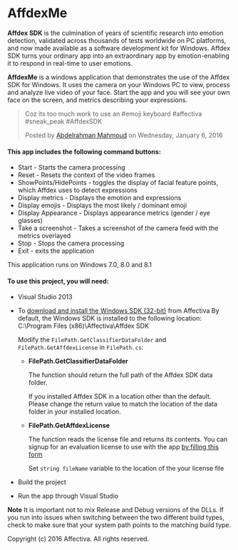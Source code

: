 # AffdexMe

**Affdex SDK** is the culmination of years of scientific research into emotion detection, validated across thousands of tests worldwide on PC platforms, and now made available as a software development kit for Windows. Affdex SDK turns your ordinary app into an extraordinary app by emotion-enabling it to respond in real-time to user emotions.

**AffdexMe** is a windows application that demonstrates the use of the Affdex SDK for Windows. It uses the camera on your Windows PC to view, process and analyze live video of your face. Start the app and you will see your own face on the screen, and metrics describing your expressions.

<div id="fb-root"></div>
<script>(function(d, s, id) {  var js, fjs = d.getElementsByTagName(s)[0];  if (d.getElementById(id)) return;  js = d.createElement(s); js.id = id;  js.src = "//connect.facebook.net/en_US/sdk.js#xfbml=1&version=v2.3";  fjs.parentNode.insertBefore(js, fjs);}(document, 'script', 'facebook-jssdk'));</script>
<div class="fb-video" data-allowfullscreen="1" data-href="/ahamino/videos/vb.134501200/857058591896/?type=3">
   <div class="fb-xfbml-parse-ignore">
      <blockquote cite="https://www.facebook.com/ahamino/videos/857058591896/">
         <a href="https://www.facebook.com/ahamino/videos/857058591896/"></a>
         <p>Coz its too much work to use an #emoji keyboard #affectiva #sneak_peak #AffdexSDK</p>
         Posted by <a href="#" role="button">Abdelrahman Mahmoud</a> on Wednesday, January 6, 2016
      </blockquote>
   </div>
</div>

#### This app includes the following command buttons:

*   Start - Starts the camera processing
*   Reset - Resets the context of the video frames
*   ShowPoints/HidePoints - toggles the display of facial feature points, which Affdex uses to detect expressions
*   Display metrics - Displays the emotion and expressions
*   Display emojis - Displays the most likely / dominant emoji
*   Display Appearance - Displays appearance metrics (gender / eye glasses)
*   Take a screenshot - Takes a screenshot of the camera feed with the metrics overlayed
*   Stop - Stops the camera processing
*   Exit - exits the application

This application runs on Windows 7.0, 8.0 and 8.1

#### To use this project, you will need:

*   Visual Studio 2013

*   To [download and install the Windows SDK (32-bit)](http://developer.affectiva.com/downloads) from Affectiva By default, the Windows SDK is installed to the following location: C:\Program Files (x86)\Affectiva\Affdex SDK

    Modify the ```FilePath.GetClassifierDataFolder``` and ```FilePath.GetAffdexLicense``` in ```FilePath.cs```:

    *   **FilePath.GetClassifierDataFolder**

        The function should return the full path of the Affdex SDK data folder.

        If you installed Affdex SDK in a location other than the default. Please change the return value to match the location of the data folder in your installed location.
    *   **FilePath.GetAffdexLicense**

        The function reads the license file and returns its contents. You can signup for an evaluation license to use with the app [by filling this form](http://www.affectiva.com/45-day-free-trial/)

        Set ```string fileName``` variable to the location of the your license file

*   Build the project

*   Run the app through Visual Studio

**Note** It is important not to mix Release and Debug versions of the DLLs. If you run into issues when switching between the two different build types, check to make sure that your system path points to the matching build type.

Copyright (c) 2016 Affectiva. All rights reserved.
